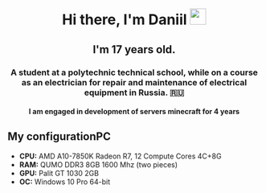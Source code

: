 <h1 align="center">Hi there, I'm Daniil <img src="https://github.com/blackcater/blackcater/raw/main/images/Hi.gif" height="32"/></h1>
<h2 align="center">I'm 17 years old.</h2>
<h3 align="center">A student at a polytechnic technical school, while on a course as an electrician for repair and maintenance of electrical equipment in Russia. 🇷🇺</h3>
<h4 align="center">I am engaged in development of servers minecraft for 4 years</h4>

<h2>My configurationPC </h2>
<ul>
        <li><strong>CPU:</strong> AMD A10-7850K Radeon R7, 12 Compute Cores 4C+8G</li>
        <li><strong>RAM:</strong> QUMO DDR3 8GB 1600 Mhz (two pieces)</li>
        <li><strong>GPU:</strong> Palit GT 1030 2GB</li>
        <li><strong>OC:</strong> Windows 10 Pro 64-bit</li>
    </ul>
